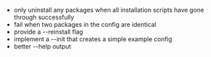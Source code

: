 - only uninstall any packages when all installation scripts have gone through successfully
- fail when two packages in the config are identical
- provide a --reinstall flag
- implement a --init that creates a simple example config
- better --help output
